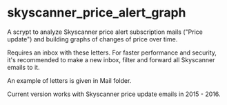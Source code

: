 # skyscanner_price_alert_graph
A scrypt to analyze Skyscanner price alert subscription mails ("Price update") and building graphs of changes of price over time.

Requires an inbox with these letters. For faster performance and security, it's recommended to make a new inbox, filter and forward all Skyscanner emails to it.

An example of letters is given in Mail folder.

Current version works with Skyscanner price update emails in 2015 - 2016.

